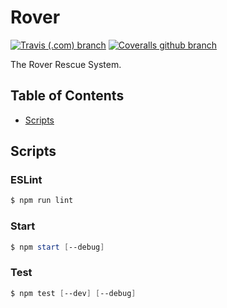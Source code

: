 # Rover
[![Travis (.com) branch](https://img.shields.io/travis/com/RescueOnWheels/Rover/master.svg?style=flat-square)](https://travis-ci.com/RescueOnWheels/Rover)
[![Coveralls github branch](https://img.shields.io/coveralls/github/RescueOnWheels/Rover/master.svg?style=flat-square)](https://coveralls.io/github/RescueOnWheels/Rover)

The Rover Rescue System.

## Table of Contents
* [Scripts](#scripts)

## Scripts
### ESLint
```powershell
$ npm run lint
```

### Start
```powershell
$ npm start [--debug]
```

### Test
```powershell
$ npm test [--dev] [--debug]
```
